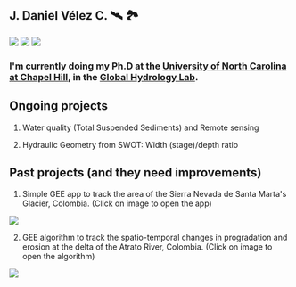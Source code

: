 ## J. Daniel Vélez C. 🛰️ 🏞
[![](https://img.shields.io/twitter/follow/_josele__?style=social)](https://twitter.com/home)
[![](https://img.shields.io/badge/Lab-Global%20Hydrology%20Lab-blue)](https://uncglobalhydrology.org/)
[![](https://img.shields.io/badge/Web-Daniel-red)](https://jdavecas.github.io/)

### I'm currently doing my Ph.D at the [University of North Carolina at Chapel Hill](https://www.unc.edu/), in the [Global Hydrology Lab](https://uncglobalhydrology.org).

## Ongoing projects
1. Water quality (Total Suspended Sediments) and Remote sensing

2. Hydraulic Geometry from SWOT: Width (stage)/depth ratio

## Past projects (and they need improvements)

1. Simple GEE app to track the area of the Sierra Nevada de Santa Marta's Glacier, Colombia. (Click on image to open the app)

[![](https://upload.wikimedia.org/wikipedia/commons/5/54/Map_of_Sierra_Nevada_de_Santa_Marta.png)](https://ejdvc757.users.earthengine.app/view/sierra-nevada-de-santa-marta-glacier)

2. GEE algorithm to track the spatio-temporal changes in progradation and erosion at the delta of the Atrato River, Colombia. (Click on image to open the algorithm)

[![](https://www.redalyc.org/journal/430/43067845009/2422-2844-rfiua-99-83-gf7.jpg)](https://code.earthengine.google.com/eb62ed7a7a9e0de6a0d3177cf53e9856)
